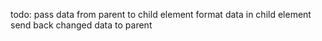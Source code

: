 todo:
pass data from parent to child element
format data in child element
send back changed data to parent
